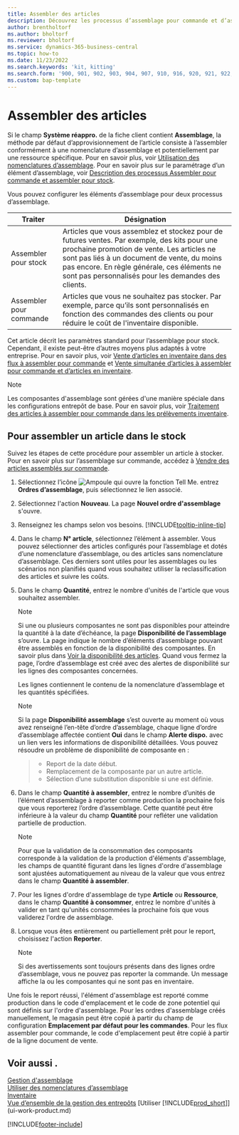 ```yaml
---
title: Assembler des articles
description: Découvrez les processus d’assemblage pour commande et d’assemblage pour stock dans Business Central.
author: brentholtorf
ms.author: bholtorf
ms.reviewer: bholtorf
ms.service: dynamics-365-business-central
ms.topic: how-to
ms.date: 11/23/2022
ms.search.keywords: 'kit, kitting'
ms.search.form: '900, 901, 902, 903, 904, 907, 910, 916, 920, 921, 922, 923, 940, 941, 942, 930, 931, 932, 914, 915, 905'
ms.custom: bap-template
---
```

# <a name="assemble-items"></a>Assembler des articles

Si le champ **Système réappro.** de la fiche client contient **Assemblage**, la méthode par défaut d’approvisionnement de l’article consiste à l’assembler conformément à une nomenclature d’assemblage et potentiellement par une ressource spécifique. Pour en savoir plus, voir [Utilisation des nomenclatures d’assemblage](assembly-how-work-assembly-boms.md). Pour en savoir plus sur le paramétrage d’un élément d’assemblage, voir [Description des processus Assembler pour commande et assembler pour stock](assembly-assemble-to-order-or-assemble-to-stock.md).

Vous pouvez configurer les éléments d’assemblage pour deux processus d’assemblage.

|Traiter  |Désignation  |
|---------|---------|
|Assembler pour stock     | Articles que vous assemblez et stockez pour de futures ventes. Par exemple, des kits pour une prochaine promotion de vente. Les articles ne sont pas liés à un document de vente, du moins pas encore. En règle générale, ces éléments ne sont pas personnalisés pour les demandes des clients.        |
|Assembler pour commande     | Articles que vous ne souhaitez pas stocker. Par exemple, parce qu’ils sont personnalisés en fonction des commandes des clients ou pour réduire le coût de l'inventaire disponible. |
  
Cet article décrit les paramètres standard pour l’assemblage pour stock. Cependant, il existe peut-être d’autres moyens plus adaptés à votre entreprise. Pour en savoir plus, voir [Vente d’articles en inventaire dans des flux à assembler pour commande](assembly-how-to-sell-assemble-to-order-items-and-inventory-items-together.md) et [Vente simultanée d’articles à assembler pour commande et d’articles en inventaire](assembly-how-to-sell-assemble-to-order-items-and-inventory-items-together.md).

> [!NOTE]  
> Les composantes d'assemblage sont gérées d'une manière spéciale dans les configurations entrepôt de base. Pour en savoir plus, voir [Traitement des articles à assembler pour commande dans les prélèvements inventaire](warehouse-how-to-pick-items-with-inventory-picks.md#handling-assemble-to-order-items-with-inventory-picks).

## <a name="to-assemble-an-item-to-stock"></a>Pour assembler un article dans le stock

Suivez les étapes de cette procédure pour assembler un article à stocker. Pour en savoir plus sur l’assemblage sur commande, accédez à [Vendre des articles assemblés sur commande](assembly-how-to-sell-items-assembled-to-order.md).

1. Sélectionnez l’icône ![Ampoule qui ouvre la fonction Tell Me.](media/ui-search/search_small.png "Dites-moi ce que vous voulez faire") entrez **Ordres d’assemblage**, puis sélectionnez le lien associé.  
2. Sélectionnez l'action **Nouveau**. La page **Nouvel ordre d'assemblage** s'ouvre.  
3. Renseignez les champs selon vos besoins. [!INCLUDE[tooltip-inline-tip](includes/tooltip-inline-tip_md.md)]
4. Dans le champ **N° article**, sélectionnez l’élément à assembler. Vous pouvez sélectionner des articles configurés pour l’assemblage et dotés d’une nomenclature d’assemblage, ou des articles sans nomenclature d’assemblage. Ces derniers sont utiles pour les assemblages ou les scénarios non planifiés quand vous souhaitez utiliser la reclassification des articles et suivre les coûts.  
5. Dans le champ **Quantité**, entrez le nombre d'unités de l'article que vous souhaitez assembler.  

    > [!NOTE]  
    >  Si une ou plusieurs composantes ne sont pas disponibles pour atteindre la quantité à la date d’échéance, la page **Disponibilité de l’assemblage** s’ouvre. La page indique le nombre d’éléments d’assemblage pouvant être assemblés en fonction de la disponibilité des composantes. En savoir plus dans [Voir la disponibilité des articles](inventory-how-availability-overview.md). Quand vous fermez la page, l’ordre d’assemblage est créé avec des alertes de disponibilité sur les lignes des composantes concernées.  

    Les lignes contiennent le contenu de la nomenclature d’assemblage et les quantités spécifiées.  

    > [!NOTE]  
    >  Si la page **Disponibilité assemblage** s’est ouverte au moment où vous avez renseigné l’en-tête d’ordre d’assemblage, chaque ligne d’ordre d’assemblage affectée contient **Oui** dans le champ **Alerte dispo.** avec un lien vers les informations de disponibilité détaillées. <!--check whether this field help is useful For more information, see Check Availability.--> Vous pouvez résoudre un problème de disponibilité de composante en :

    > * Report de la date début.
    > * Remplacement de la composante par un autre article.
    > * Sélection d’une substitution disponible si une est définie.  

6. Dans le champ **Quantité à assembler**, entrez le nombre d’unités de l’élément d’assemblage à reporter comme production la prochaine fois que vous reporterez l’ordre d’assemblage. Cette quantité peut être inférieure à la valeur du champ **Quantité** pour refléter une validation partielle de production.  

    > [!NOTE]  
    >  Pour que la validation de la consommation des composants corresponde à la validation de la production d'éléments d'assemblage, les champs de quantité figurant dans les lignes d'ordre d'assemblage sont ajustées automatiquement au niveau de la valeur que vous entrez dans le champ **Quantité à assembler**.  
7. Pour les lignes d'ordre d'assemblage de type **Article** ou **Ressource**, dans le champ **Quantité à consommer**, entrez le nombre d'unités à valider en tant qu'unités consommées la prochaine fois que vous validerez l'ordre de assemblage.
8. Lorsque vous êtes entièrement ou partiellement prêt pour le report, choisissez l'action **Reporter**.  

    > [!NOTE]  
    >  Si des avertissements sont toujours présents dans des lignes ordre d’assemblage, vous ne pouvez pas reporter la commande. Un message affiche la ou les composantes qui ne sont pas en inventaire.  

Une fois le report réussi, l'élément d'assemblage est reporté comme production dans le code d'emplacement et le code de zone potentiel qui sont définis sur l'ordre d'assemblage. Pour les ordres d'assemblage créés manuellement, le magasin peut être copié à partir du champ de configuration **Emplacement par défaut pour les commandes**. Pour les flux assembler pour commande, le code d'emplacement peut être copié à partir de la ligne document de vente.  

## <a name="see-also"></a>Voir aussi .

[Gestion d'assemblage](assembly-assemble-items.md)  
[Utiliser des nomenclatures d’assemblage](assembly-how-work-assembly-boms.md)  
[Inventaire](inventory-manage-inventory.md)  
[Vue d’ensemble de la gestion des entrepôts](design-details-warehouse-management.md)
[Utiliser [!INCLUDE[prod_short](includes/prod_short.md)]](ui-work-product.md)  

[!INCLUDE[footer-include](includes/footer-banner.md)]
